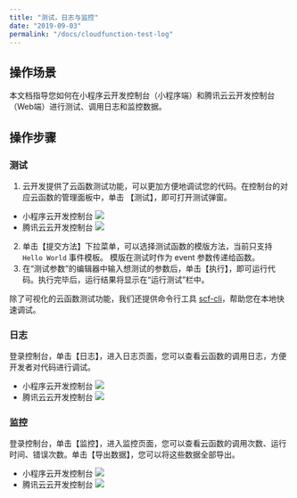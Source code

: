 ```yaml
---
title: "测试，日志与监控"
date: "2019-09-03"
permalink: "/docs/cloudfunction-test-log"
---
```


## 操作场景

本文档指导您如何在小程序云开发控制台（小程序端）和腾讯云云开发控制台（Web端）进行测试、调用日志和监控数据。

## 操作步骤

### 测试

1. 云开发提供了云函数测试功能，可以更加方便地调试您的代码。在控制台的对应云函数的管理面板中，单击 【测试】，即可打开测试弹窗。

- 小程序云开发控制台
  ![](https://ask.qcloudimg.com/draft/1011618/43bd3oo2am.png)
- 腾讯云云开发控制台
  ![](https://main.qcloudimg.com/raw/d099007bcb22b2c3cdc76277332aaacc.png)

2. 单击【提交方法】下拉菜单，可以选择测试函数的模版方法，当前只支持 `Hello World` 事件模板。 模版在测试时作为 event 参数传递给函数。
3. 在“测试参数”的编辑器中输入想测试的参数后，单击【执行】，即可运行代码。执行完毕后，运行结果将显示在“运行测试”栏中。

除了可视化的云函数测试功能，我们还提供命令行工具 [scf-cli](https://github.com/TencentCloud/scf-node-debug)，帮助您在本地快速调试。

### 日志

登录控制台，单击【日志】，进入日志页面，您可以查看云函数的调用日志，方便开发者对代码进行调试。

- 小程序云开发控制台
  ![](https://ask.qcloudimg.com/draft/1011618/28l5soe7km.png)
- 腾讯云云开发控制台
  ![](https://main.qcloudimg.com/raw/b9f2b4cfa50fd6f2c8da8c2df66a239c.png)

### 监控

登录控制台，单击【监控】，进入监控页面，您可以查看云函数的调用次数、运行时间、错误次数。单击【导出数据】，您可以将这些数据全部导出。

- 小程序云开发控制台
  ![](https://ask.qcloudimg.com/draft/1011618/snsez2lwqc.png)
- 腾讯云云开发控制台
  ![](https://main.qcloudimg.com/raw/d03c9fbb6204c2c5b1850c6463625a30.png)